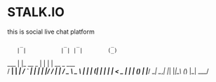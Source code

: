 STALK.IO
=======

this is social live chat platform

        _             _   _          _         
       | |           | | | |        (_)        
  ___  | |_    __ _  | | | | __      _    ___  
 / __| | __|  / _` | | | | |/ /     | |  / _ \ 
 \__ \ | |_  | (_| | | | |   <   _  | | | (_) |
 |___/  \__|  \__,_| |_| |_|\_\ (_) |_|  \___/ 
